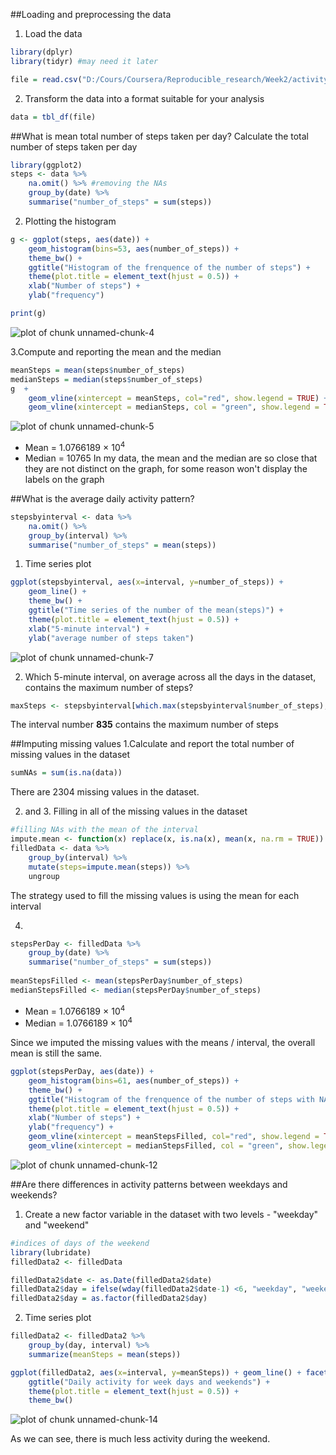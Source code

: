 ##Loading and preprocessing the data
1. Load the data

```r
library(dplyr)
library(tidyr) #may need it later

file = read.csv("D:/Cours/Coursera/Reproducible_research/Week2/activity.csv")
```
2. Transform the data into a format suitable for your analysis

```r
data = tbl_df(file)
```


##What is mean total number of steps taken per day?
Calculate the total number of steps taken per day

```r
library(ggplot2)
steps <- data %>% 
    na.omit() %>% #removing the NAs
    group_by(date) %>%
    summarise("number_of_steps" = sum(steps))
```

2. Plotting the histogram

```r
g <- ggplot(steps, aes(date)) + 
    geom_histogram(bins=53, aes(number_of_steps)) + 
    theme_bw() +
    ggtitle("Histogram of the frenquence of the number of steps") + 
    theme(plot.title = element_text(hjust = 0.5)) +
    xlab("Number of steps") + 
    ylab("frequency")

print(g)
```

![plot of chunk unnamed-chunk-4](figure/unnamed-chunk-4-1.png)

3.Compute and reporting the mean and the median

```r
meanSteps = mean(steps$number_of_steps)
medianSteps = median(steps$number_of_steps)
g  +
    geom_vline(xintercept = meanSteps, col="red", show.legend = TRUE) +
    geom_vline(xintercept = medianSteps, col = "green", show.legend = TRUE) 
```

![plot of chunk unnamed-chunk-5](figure/unnamed-chunk-5-1.png)

* Mean = 1.0766189 &times; 10<sup>4</sup>
* Median = 10765
In my data, the mean and the median are so close that they are not distinct on the graph, for some reason won't display the labels on the graph

##What is the average daily activity pattern?

```r
stepsbyinterval <- data %>%
    na.omit() %>%
    group_by(interval) %>%
    summarise("number_of_steps" = mean(steps))
```

1. Time series plot

```r
ggplot(stepsbyinterval, aes(x=interval, y=number_of_steps)) +
    geom_line() +
    theme_bw() + 
    ggtitle("Time series of the number of the mean(steps)") + 
    theme(plot.title = element_text(hjust = 0.5)) +
    xlab("5-minute interval") +
    ylab("average number of steps taken") 
```

![plot of chunk unnamed-chunk-7](figure/unnamed-chunk-7-1.png)

2. Which 5-minute interval, on average across all the days in the dataset, contains the maximum number of steps?

```r
maxSteps <- stepsbyinterval[which.max(stepsbyinterval$number_of_steps), 1]
```
The interval number **835** contains the maximum number of steps


##Imputing missing values
1.Calculate and report the total number of missing values in the dataset

```r
sumNAs = sum(is.na(data))
```
There are 2304 missing values in the dataset.

2. and 3. Filling in all of the missing values in the dataset

```r
#filling NAs with the mean of the interval
impute.mean <- function(x) replace(x, is.na(x), mean(x, na.rm = TRUE))
filledData <- data %>%
    group_by(interval) %>%
    mutate(steps=impute.mean(steps)) %>%
    ungroup
```
The strategy used to fill the missing values is using the mean for each interval


4.

```r
stepsPerDay <- filledData %>%
    group_by(date) %>%
    summarise("number_of_steps" = sum(steps))
    
meanStepsFilled <- mean(stepsPerDay$number_of_steps)
medianStepsFilled <- median(stepsPerDay$number_of_steps)
```
* Mean = 1.0766189 &times; 10<sup>4</sup>
* Median = 1.0766189 &times; 10<sup>4</sup>

Since we imputed the missing values with the means / interval, the overall mean is still the same.


```r
ggplot(stepsPerDay, aes(date)) + 
    geom_histogram(bins=61, aes(number_of_steps)) + 
    theme_bw() +
    ggtitle("Histogram of the frenquence of the number of steps with NA imputed") + 
    theme(plot.title = element_text(hjust = 0.5)) +
    xlab("Number of steps") + 
    ylab("frequency") +
    geom_vline(xintercept = meanStepsFilled, col="red", show.legend = TRUE) +
    geom_vline(xintercept = medianStepsFilled, col = "green", show.legend = TRUE) 
```

![plot of chunk unnamed-chunk-12](figure/unnamed-chunk-12-1.png)


##Are there differences in activity patterns between weekdays and weekends?

1. Create a new factor variable in the dataset with two levels - "weekday" and "weekend"

```r
#indices of days of the weekend
library(lubridate)
filledData2 <- filledData

filledData2$date <- as.Date(filledData2$date) 
filledData2$day = ifelse(wday(filledData2$date-1) <6, "weekday", "weekend")
filledData2$day = as.factor(filledData2$day)
```
2. Time series plot

```r
filledData2 <- filledData2 %>%
    group_by(day, interval) %>%
    summarize(meanSteps = mean(steps))

ggplot(filledData2, aes(x=interval, y=meanSteps)) + geom_line() + facet_grid(day ~.) + ylab("Average number of steps") +
    ggtitle("Daily activity for week days and weekends") + 
    theme(plot.title = element_text(hjust = 0.5)) + 
    theme_bw()
```

![plot of chunk unnamed-chunk-14](figure/unnamed-chunk-14-1.png)

As we can see, there is much less activity during the weekend.
